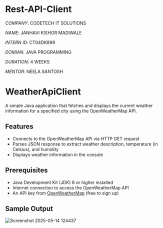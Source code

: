 # Rest-API-Client

*COMPANY*: CODETECH IT SOLUTIONS

*NAME*: JANHAVI KISHOR MADIWALE

*INTERN ID*: CT04DK899

*DOMIAN*: JAVA PROGRAMMING

*DURATION*: 4 WEEKS

*MENTOR*: NEELA SANTOSH

# WeatherApiClient

A simple Java application that fetches and displays the current weather information for a specified city using the OpenWeatherMap API.

## Features

- Connects to the OpenWeatherMap API via HTTP GET request
- Parses JSON response to extract weather description, temperature (in Celsius), and humidity
- Displays weather information in the console

## Prerequisites

- Java Development Kit (JDK) 8 or higher installed
- Internet connection to access the OpenWeatherMap API
- An API key from [OpenWeatherMap](https://openweathermap.org/api) (free to sign up)

## Sample Output
![Screenshot 2025-05-14 124437](https://github.com/user-attachments/assets/a50b53ae-0d2b-4787-9dc9-6966da3c34d7)

